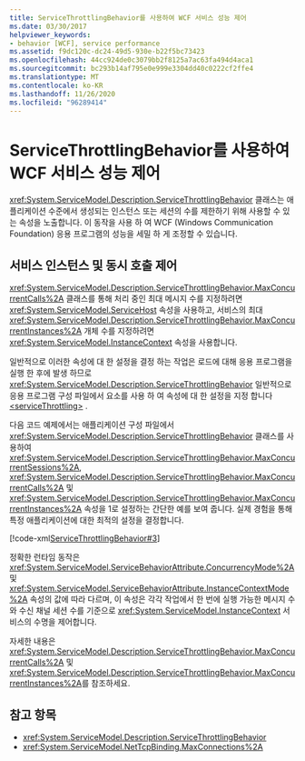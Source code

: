 ```yaml
---
title: ServiceThrottlingBehavior를 사용하여 WCF 서비스 성능 제어
ms.date: 03/30/2017
helpviewer_keywords:
- behavior [WCF], service performance
ms.assetid: f9dc120c-dc24-49d5-930e-b22f5bc73423
ms.openlocfilehash: 44cc924de0c3079bb2f8125a7ac63fa494d4aca1
ms.sourcegitcommit: bc293b14af795e0e999e3304dd40c0222cf2ffe4
ms.translationtype: MT
ms.contentlocale: ko-KR
ms.lasthandoff: 11/26/2020
ms.locfileid: "96289414"
---
```

# <a name="using-servicethrottlingbehavior-to-control-wcf-service-performance"></a>ServiceThrottlingBehavior를 사용하여 WCF 서비스 성능 제어

<xref:System.ServiceModel.Description.ServiceThrottlingBehavior> 클래스는 애플리케이션 수준에서 생성되는 인스턴스 또는 세션의 수를 제한하기 위해 사용할 수 있는 속성을 노출합니다. 이 동작을 사용 하 여 WCF (Windows Communication Foundation) 응용 프로그램의 성능을 세밀 하 게 조정할 수 있습니다.  
  
## <a name="controlling-service-instances-and-concurrent-calls"></a>서비스 인스턴스 및 동시 호출 제어  

 <xref:System.ServiceModel.Description.ServiceThrottlingBehavior.MaxConcurrentCalls%2A> 클래스를 통해 처리 중인 최대 메시지 수를 지정하려면 <xref:System.ServiceModel.ServiceHost> 속성을 사용하고, 서비스의 최대 <xref:System.ServiceModel.Description.ServiceThrottlingBehavior.MaxConcurrentInstances%2A> 개체 수를 지정하려면 <xref:System.ServiceModel.InstanceContext> 속성을 사용합니다.  
  
 일반적으로 이러한 속성에 대 한 설정을 결정 하는 작업은 로드에 대해 응용 프로그램을 실행 한 후에 발생 하므로 <xref:System.ServiceModel.Description.ServiceThrottlingBehavior> 일반적으로 응용 프로그램 구성 파일에서 요소를 사용 하 여 속성에 대 한 설정을 지정 합니다 [\<serviceThrottling>](../../configure-apps/file-schema/wcf/servicethrottling.md) .  
  
 다음 코드 예제에서는 애플리케이션 구성 파일에서 <xref:System.ServiceModel.Description.ServiceThrottlingBehavior> 클래스를 사용하여 <xref:System.ServiceModel.Description.ServiceThrottlingBehavior.MaxConcurrentSessions%2A>, <xref:System.ServiceModel.Description.ServiceThrottlingBehavior.MaxConcurrentCalls%2A> 및 <xref:System.ServiceModel.Description.ServiceThrottlingBehavior.MaxConcurrentInstances%2A> 속성을 1로 설정하는 간단한 예를 보여 줍니다. 실제 경험을 통해 특정 애플리케이션에 대한 최적의 설정을 결정합니다.  
  
 [!code-xml[ServiceThrottlingBehavior#3](../../../../samples/snippets/csharp/VS_Snippets_CFX/servicethrottlingbehavior/cs/hostapplication.exe.config#3)]  
  
 정확한 런타임 동작은 <xref:System.ServiceModel.ServiceBehaviorAttribute.ConcurrencyMode%2A> 및 <xref:System.ServiceModel.ServiceBehaviorAttribute.InstanceContextMode%2A> 속성의 값에 따라 다르며, 이 속성은 각각 작업에서 한 번에 실행 가능한 메시지 수와 수신 채널 세션 수를 기준으로 <xref:System.ServiceModel.InstanceContext> 서비스의 수명을 제어합니다.  
  
 자세한 내용은 <xref:System.ServiceModel.Description.ServiceThrottlingBehavior.MaxConcurrentCalls%2A> 및 <xref:System.ServiceModel.Description.ServiceThrottlingBehavior.MaxConcurrentInstances%2A>를 참조하세요.  
  
## <a name="see-also"></a>참고 항목

- <xref:System.ServiceModel.Description.ServiceThrottlingBehavior>
- <xref:System.ServiceModel.NetTcpBinding.MaxConnections%2A>
